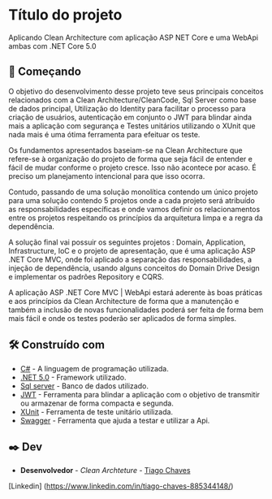 # Título do projeto

Aplicando Clean Architecture com aplicação ASP NET Core e uma WebApi ambas com .NET Core 5.0 

## 🚀 Começando

O objetivo do desenvolvimento desse projeto teve seus principais conceitos relacionados com a Clean Architecture/CleanCode, Sql Server como base de dados principal, Utilização do Identity para facilitar o processo para criação de usuários, autenticação em conjunto o JWT para blindar ainda mais a aplicação com segurança e Testes unitários utilizando o XUnit que nada mais é uma ótima ferramenta para efeituar os teste. 

Os fundamentos apresentados baseiam-se na Clean Architecture que refere-se à organização do projeto de forma que seja fácil de entender e fácil de mudar conforme o projeto cresce. Isso não acontece por acaso. É preciso um planejamento intencional para que isso ocorra.

Contudo, passando de uma solução monolítica contendo um único projeto para uma solução contendo 5 projetos onde a cada projeto será atribuído as responsabilidades específicas e onde vamos definir os relacionamentos entre os projetos respeitando os princípios da arquitetura limpa e a regra da dependência.

A solução final vai possuir os seguintes projetos : Domain, Application, Infrastructure, IoC e o projeto de apresentação, que é uma aplicação ASP .NET Core MVC, onde foi aplicado a separação das responsabilidades, a injeção de dependência, usando alguns conceitos do Domain Drive Design e implementar os padrões Repository e CQRS.

A aplicação ASP .NET Core MVC | WebApi estará aderente às boas práticas e aos princípios da Clean Architecture de forma que a manutenção e também a inclusão de novas funcionalidades poderá ser feita de forma bem mais fácil e onde os testes poderão ser aplicados de forma simples.



## 🛠️ Construído com

* [C#](https://docs.microsoft.com/pt-br/dotnet/csharp/) - A linguagem de programação utilizada.
* [.NET 5.0](https://dotnet.microsoft.com/download/dotnet/5.0) - Framework utilizado.
* [Sql server](https://www.microsoft.com/pt-br/sql-server/sql-server-2019) - Banco de dados utilizado.
* [JWT](https://jwt.io/) - Ferramenta para blindar a aplicação com o objetivo de transmitir ou armazenar de forma compacta e segunda.
* [XUnit](https://xunit.net/) - Ferramenta de teste unitário utilizada.
* [Swagger](https://swagger.io/) - Ferramenta que ajuda a testar e utilizar a Api.

## ✒️ Dev

* **Desenvolvedor** - *Clean Archteture* - [Tiago Chaves](https://github.com/tiagochaves16)

[Linkedin] (https://www.linkedin.com/in/tiago-chaves-885344148/)


